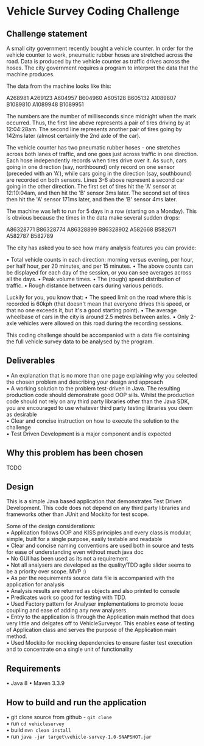 Vehicle Survey Coding Challenge
===================

Challenge statement
-----------

A small city government recently bought a vehicle counter. In order for the 
vehicle counter to work, pneumatic rubber hoses are stretched across the road. Data is produced by the vehicle counter as traffic drives across the hoses. The city government requires a program to interpret the data that the machine produces.

The data from the machine looks like this:

A268981
A269123
A604957
B604960
A605128
B605132
A1089807
B1089810
A1089948
B1089951

The numbers are the number of milliseconds since midnight when the mark 
occurred. Thus, the first line above represents a pair of tires driving by at
 12:04:28am. The second line represents another pair of tires going by 142ms 
 later (almost certainly the 2nd axle of the car).

The vehicle counter has two pneumatic rubber hoses - one stretches across 
both lanes of traffic, and one goes just across traffic in one direction. 
Each hose independently records when tires drive over it. As such, cars going
 in one direction (say, northbound) only record on one sensor (preceded with 
 an 'A'), while cars going in the direction (say, southbound) are recorded on
  both sensors. Lines 3-6 above represent a second car going in the other 
  direction. The first set of tires hit the 'A' sensor at 12:10:04am, and 
  then hit the 'B' sensor 3ms later. The second set of tires then hit the 'A'
   sensor 171ms later, and then the 'B' sensor 4ms later.
 
 The machine was left to run for 5 days in a row (starting on a Monday). This
  is obvious because the times in the data make several sudden drops:
  
A86328771 B86328774 A86328899 B86328902 A582668 B582671 A582787 B582789

The city has asked you to see how many analysis features you can provide:

• Total vehicle counts in each direction: morning versus evening, per hour, 
per half hour, per 20 minutes, and per 15 minutes.
• The above counts can be displayed for each day of the session, or you can 
see averages across all the days.
• Peak volume times.
• The (rough) speed distribution of traffic.
• Rough distance between cars during various periods.

Luckily for you, you know that:
• The speed limit on the road where this is recorded is 60kph (that doesn't 
mean that everyone drives this speed, or that no one exceeds it, but it's a good starting point).
• The average wheelbase of cars in the city is around 2.5 metres between axles.
• Only 2-axle vehicles were allowed on this road during the recording sessions.

This coding challenge should be accompanied with a data file containing the 
full vehicle survey data to be analysed by the program.

Deliverables
-----------
• An explanation that is no more than one page explaining why you selected 
the chosen problem and describing your design and approach  
• A working solution to the problem test-driven in Java. The resulting 
production code should demonstrate good OOP sills. Whilst the production code
 should not rely on any third party libraries other than the Java SDK, you are encouraged to use whatever third party testing libraries you deem as desirable  
• Clear and concise instruction on how to execute the solution to the 
challenge  
• Test Driven Development is a major component and is expected

Why this problem has been chosen
--------------------------------

TODO

Design
------
This is a simple Java based application that demonstrates Test Driven 
Development. This code does not depend on any third party libraries and 
frameworks other than JUnit and Mockito for test scope. 

Some of the design considerations:  
•  Application follows OOP and KISS principles and every class is modular, 
simple, built for a single purpose, easily testable and readable  
• Clear and concise naming conventions are used both in source and tests for 
ease of understanding even without much java doc  
•  No GUI has been used as its not a requirement  
•  Not all analysers are developed as the quality/TDD agile slider 
seems to be a priority over scope. MVP :)  
•  As per the requirements source data file is accompanied with the 
application for analysis  
•  Analysis results are returned as objects and also printed to console  
•  Predicates work so good for testing with TDD.  
•  Used Factory pattern for Analyser implementations to promote loose 
coupling and ease of adding any new analysers.  
•  Entry to the application is through the Application main method that does 
very little and delgates off to VehicleSurveyor. This enables ease of 
testing of Application class and serves the purpose of the Application main 
method.  
•  Used Mockito for mocking dependencies to ensure faster test execution and 
to concentrate on a single unit of functionality 

Requirements
------------
• Java 8 
• Maven 3.3.9

How to build and run the application
------------------------------------
• git clone source from github - `git clone `     
• run `cd vehiclesurvey`  
• build `mvn clean install`  
• run `java -jar target\vehicle-survey-1.0-SNAPSHOT.jar`


